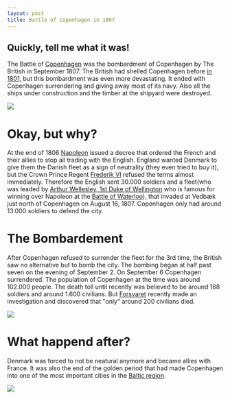```yaml
---
layout: post
title: Battle of Copenhagen in 1807
---
```

## Quickly, tell me what it was!
The Battle of [Copenhagen](https://en.wikipedia.org/wiki/Copenhagen) was the bombardment of Copenhagen by The British in September 1807. 
The British had shelled Copenhagen before [in 1801](https://en.wikipedia.org/wiki/Battle_of_Copenhagen_(1801)), but this bombardment was even more devastating. 
It ended with Copenhagen surrendering and giving away most of its navy. Also all the ships under construction and the timber at the shipyard were destroyed.


![](http://i.imgur.com/wAmJyMD.jpg?1)

# Okay, but why?
At the end of 1806 [Napoleon](https://en.wikipedia.org/wiki/Napoleon) issued a decree that ordered the French and their allies to stop all trading with the English. 
England wanted Denmark to give them the Danish fleet as a sign of neutrality (they even tried to buy it), but the Crown Prince Regent [Frederik VI](https://en.wikipedia.org/wiki/Frederick_VI_of_Denmark) refused the terms almost immediately. 
Therefore the English sent 30.000 soldiers and a fleet(who was leaded by [Arthur Wellesley, 1st Duke of Wellington](https://en.wikipedia.org/wiki/Arthur_Wellesley,_1st_Duke_of_Wellington) who is famous for winning over Napoleon at the [Battle of Waterloo](https://en.wikipedia.org/wiki/Battle_of_Waterloo)), that invaded at Vedbæk just north of Copenhagen on August 16, 1807. Copenhagen only had around 13.000 soldiers to defend the city.

# The Bombardement
After Copenhagen refused to surrender the fleet for the 3rd time, the British saw no alternative but to bomb the city. The bombing began at half past seven on the evening of September 2. On September 6 Copenhagen surrendered. 
The population of Copenhagen at the time was around 102.000 people. The death toll until recently was believed to be around 188 soldiers and around 1.600 civilians. But [Forsvaret](https://en.wikipedia.org/wiki/Danish_Defence) recently made an investigation and discovered that "only" around 200 civilians died.

![](http://i.imgur.com/mPEDFrx.jpg)

# What happend after?
Denmark was forced to not be neatural anymore and became allies with France. It was also the end of the golden period that had made Copenhagen into one of the most important cities in the [Baltic region](https://en.wikipedia.org/wiki/Baltic_region).


![](http://i.imgur.com/tYpogT2.jpg)

